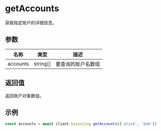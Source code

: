 # getAccounts

获取指定账户的详细信息。

## 参数

| 名称 | 类型 | 描述 |
|------|------|------|
| accounts | string[] | 要查询的账户名数组 |

## 返回值

返回账户对象数组。

## 示例

```ts
const accounts = await client.baiyujing.getAccounts(['alice', 'bob'])
```
